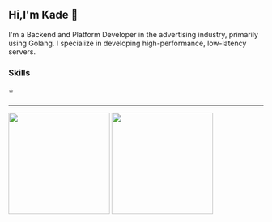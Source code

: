 ## Hi,I'm Kade 👏

I'm a Backend and Platform Developer in the advertising industry, primarily using Golang. I specialize in developing high-performance, low-latency servers.

### Skills
⭐️ 

---


<img height=200 align="center"  src="https://github-readme-stats.vercel.app/api/top-langs/?username=prefect12&theme=outrun&layout=compact&langs_count=8&card_width=320" />

<img height=200 align="center" src="https://github-readme-stats.vercel.app/api?username=prefect12&show_icons=true&theme=outrun" />

